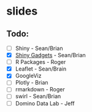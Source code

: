 # slides

## Todo:

- [ ] Shiny - Sean/Brian
- [x] [Shiny Gadgets](http://shiny.rstudio.com/articles/gadgets.html) - Sean/Brian
- [ ] R Packages - Roger
- [x] Leaflet - Sean/Brain
- [x] GoogleViz
- [ ] Plotly - Brian
- [ ] rmarkdown - Roger
- [ ] swirl - Sean/Brian
- [ ] Domino Data Lab - Jeff
